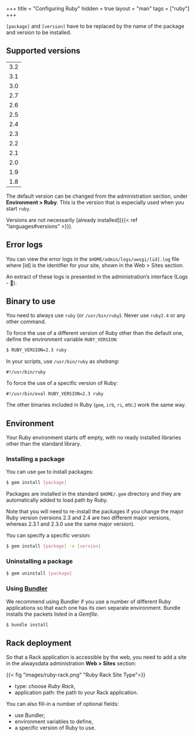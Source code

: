 +++
title = "Configuring Ruby"
hidden = true
layout = "man"
tags = ["ruby"]
+++

`[package]` and `[version]` have to be replaced by the name of the package and version to be installed.

## Supported versions

|       |
| ----- |
| 3.2   |
| 3.1   |
| 3.0   |
| 2.7   |
| 2.6   |
| 2.5   |
| 2.4   |
| 2.3   |
| 2.2   |
| 2.1   |
| 2.0   |
| 1.9   |
| 1.8   |

The default version can be changed from the administration section, under **Environment > Ruby**. This is the version that is especially used when you start `ruby`.

Versions are not necessarily [already installed]({{< ref "languages#versions" >}}).

## Error logs

You can view the error logs in the `$HOME/admin/logs/uwsgi/[id].log` file where [id] is the identifier for your site, shown in the Web > Sites section.

An extract of these logs is presented in the administration’s interface (Logs - 📄).

## Binary to use

You need to always use `ruby` (or `/usr/bin/ruby`). Never use `ruby2.4` or any other command.

To force the use of a different version of Ruby other than the default one, define the environment variable `RUBY_VERSION`:

```sh
$ RUBY_VERSION=2.3 ruby
```

In your scripts, use `/usr/bin/ruby` as *shebang*:

```
#!/usr/bin/ruby
```

To force the use of a specific version of Ruby:

```
#!/usr/bin/eval RUBY_VERSION=2.3 ruby
```

The other binaries included in Ruby (`gem`, `irb`, `ri`, etc.) work the same way.

## Environment

Your Ruby environment starts off empty, with no ready installed libraries other than the standard library.

### Installing a package

You can use `gem` to install packages:

```sh
$ gem install [package]
```

Packages are installed in the standard `$HOME/.gem` directory and they are automatically added to load path by Ruby.

Note that you will need to re-install the packages if you change the major Ruby version (versions 2.3 and 2.4 are two different major versions, whereas 2.3.1 and 2.3.0 use the same major version).

You can specify a specific version:

```sh
$ gem install [package] -v [version]
```

### Uninstalling a package

```sh
$ gem uninstall [package]
```

### Using [Bundler](http://bundler.io/)

We recommend using Bundler if you use a number of different Ruby applications so that each one has its own separate environment. Bundle installs the packets listed in a *Gemfile*.

```sh
$ bundle install
```

## Rack deployment

So that a Rack application is accessible by the web, you need to add a site in the alwaysdata administration **Web > Sites** section:

{{< fig "images/ruby-rack.png" "Ruby Rack Site Type">}}

- type: choose *Ruby Rack*,
- application path: the path to your Rack application.

You can also fill-in a number of optional fields:

- use Bundler,
- environment variables to define,
- a specific version of Ruby to use.
